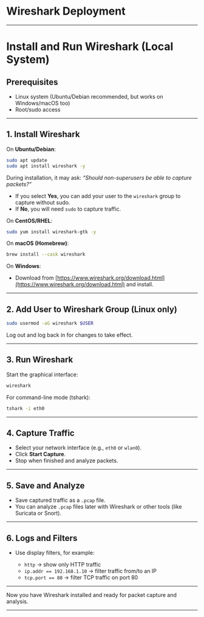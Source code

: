 # Wireshark Deployment

---

# Install and Run Wireshark (Local System)

## Prerequisites

* Linux system (Ubuntu/Debian recommended, but works on Windows/macOS too)
* Root/sudo access

---

## 1. Install Wireshark

On **Ubuntu/Debian**:

```bash
sudo apt update
sudo apt install wireshark -y
```

During installation, it may ask:
*“Should non-superusers be able to capture packets?”*

* If you select **Yes**, you can add your user to the `wireshark` group to capture without sudo.
* If **No**, you will need `sudo` to capture traffic.

On **CentOS/RHEL**:

```bash
sudo yum install wireshark-gtk -y
```

On **macOS (Homebrew)**:

```bash
brew install --cask wireshark
```

On **Windows**:

* Download from [https://www.wireshark.org/download.html](https://www.wireshark.org/download.html) and install.

---

## 2. Add User to Wireshark Group (Linux only)

```bash
sudo usermod -aG wireshark $USER
```

Log out and log back in for changes to take effect.

---

## 3. Run Wireshark

Start the graphical interface:

```bash
wireshark
```

For command-line mode (tshark):

```bash
tshark -i eth0
```

---

## 4. Capture Traffic

* Select your network interface (e.g., `eth0` or `wlan0`).
* Click **Start Capture**.
* Stop when finished and analyze packets.

---

## 5. Save and Analyze

* Save captured traffic as a `.pcap` file.
* You can analyze `.pcap` files later with Wireshark or other tools (like Suricata or Snort).

---

## 6. Logs and Filters

* Use display filters, for example:

  * `http` → show only HTTP traffic
  * `ip.addr == 192.168.1.10` → filter traffic from/to an IP
  * `tcp.port == 80` → filter TCP traffic on port 80

---

Now you have Wireshark installed and ready for packet capture and analysis.

---

